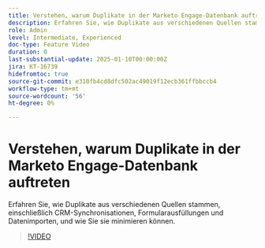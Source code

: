 ```yaml
---
title: Verstehen, warum Duplikate in der Marketo Engage-Datenbank auftreten
description: Erfahren Sie, wie Duplikate aus verschiedenen Quellen stammen, einschließlich CRM-Synchronisationen, Formularausfüllungen und Datenimporten, und wie Sie sie minimieren können.
role: Admin
level: Intermediate, Experienced
doc-type: Feature Video
duration: 0
last-substantial-update: 2025-01-10T00:00:00Z
jira: KT-16739
hidefromtoc: true
source-git-commit: e310fb4cd8dfc502ac49019f12ecb361ffbbccb4
workflow-type: tm+mt
source-wordcount: '56'
ht-degree: 0%

---
```



# Verstehen, warum Duplikate in der Marketo Engage-Datenbank auftreten

Erfahren Sie, wie Duplikate aus verschiedenen Quellen stammen, einschließlich CRM-Synchronisationen, Formularausfüllungen und Datenimporten, und wie Sie sie minimieren können.

>[!VIDEO](https://video.tv.adobe.com/v/3441864/?learn=on&enablevpops)
